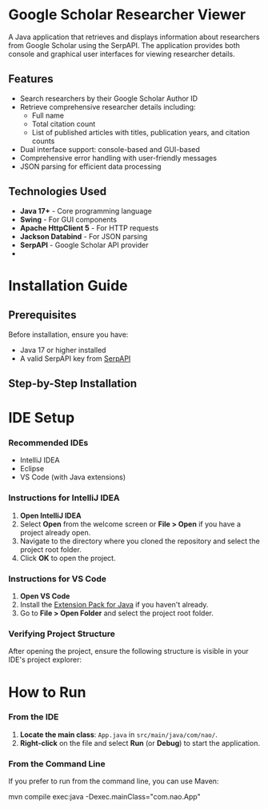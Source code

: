 # Google Scholar Researcher Viewer

A Java application that retrieves and displays information about researchers from Google Scholar using the SerpAPI. The application provides both console and graphical user interfaces for viewing researcher details.

## Features

- Search researchers by their Google Scholar Author ID
- Retrieve comprehensive researcher details including:
  - Full name
  - Total citation count
  - List of published articles with titles, publication years, and citation counts
- Dual interface support: console-based and GUI-based
- Comprehensive error handling with user-friendly messages
- JSON parsing for efficient data processing

## Technologies Used

- **Java 17+** - Core programming language
- **Swing** - For GUI components
- **Apache HttpClient 5** - For HTTP requests
- **Jackson Databind** - For JSON parsing
- **SerpAPI** - Google Scholar API provider
- 
# Installation Guide

## Prerequisites

Before installation, ensure you have:

- Java 17 or higher installed
- A valid SerpAPI key from [SerpAPI](https://serpapi.com/google-scholar-author-api)

## Step-by-Step Installation

# IDE Setup
### Recommended IDEs
- IntelliJ IDEA
- Eclipse
- VS Code (with Java extensions)

### Instructions for IntelliJ IDEA

1. **Open IntelliJ IDEA**
2. Select **Open** from the welcome screen or **File > Open** if you have a project already open.
3. Navigate to the directory where you cloned the repository and select the project root folder.
4. Click **OK** to open the project.


### Instructions for VS Code

1. **Open VS Code**
2. Install the [Extension Pack for Java](https://marketplace.visualstudio.com/items?itemName=vscjava.vscode-java-pack) if you haven't already.
3. Go to **File > Open Folder** and select the project root folder.

### Verifying Project Structure

After opening the project, ensure the following structure is visible in your IDE's project explorer:


# How to Run
### From the IDE

1. **Locate the main class**: `App.java` in `src/main/java/com/nao/`.
2. **Right-click** on the file and select **Run** (or **Debug**) to start the application.

### From the Command Line

If you prefer to run from the command line, you can use Maven:


mvn compile exec:java -Dexec.mainClass="com.nao.App"

